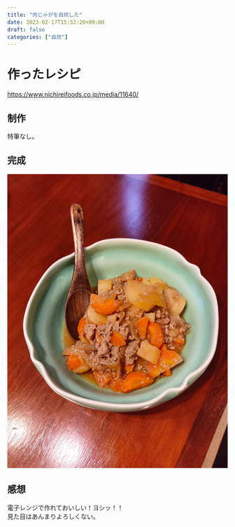 ```yaml
---
title: "肉じゃがを自炊した"
date: 2023-02-17T15:52:20+09:00
draft: false
categories: ["自炊"]
---
```


# 作ったレシピ
https://www.nichireifoods.co.jp/media/11640/

## 制作
特筆なし。

## 完成
![img1](/images/cook-nikujaga-1.jpg)   

## 感想
電子レンジで作れておいしい！ヨシッ！！   
見た目はあんまりよろしくない。
